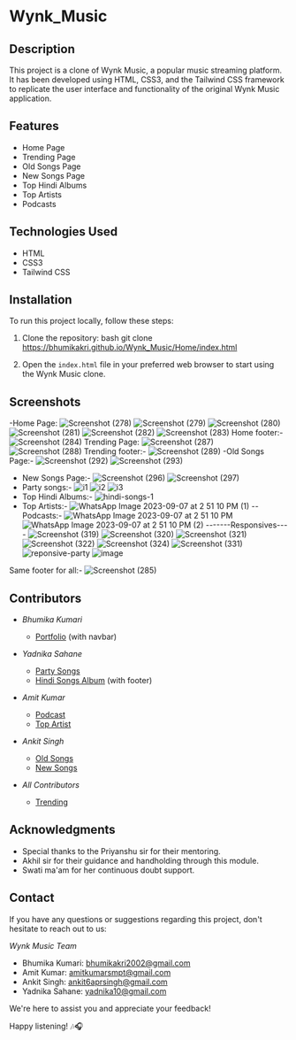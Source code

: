# Wynk_Music
## Description

This project is a clone of Wynk Music, a popular music streaming platform. It has been developed using HTML, CSS3, and the Tailwind CSS framework to replicate the user interface and functionality of the original Wynk Music application.

## Features

- Home Page
- Trending Page
- Old Songs Page
- New Songs Page
- Top Hindi Albums
- Top Artists
- Podcasts

## Technologies Used

- HTML
- CSS3
- Tailwind CSS

## Installation

To run this project locally, follow these steps:

1. Clone the repository:
   bash
   git clone https://bhumikakri.github.io/Wynk_Music/Home/index.html

2. Open the `index.html` file in your preferred web browser to start using the Wynk Music clone.


## Screenshots
-Home Page:
   ![Screenshot (278)](https://github.com/Bhumikakri/Wynk_Music/assets/128302166/112dcd86-939e-43f3-894e-134832284b30)
   ![Screenshot (279)](https://github.com/Bhumikakri/Wynk_Music/assets/128302166/005e906f-5c8f-4d65-bb68-e03138692747)
   ![Screenshot (280)](https://github.com/Bhumikakri/Wynk_Music/assets/128302166/fd572333-d962-45d4-8681-57c30e278cc5)
   ![Screenshot (281)](https://github.com/Bhumikakri/Wynk_Music/assets/128302166/f3a9dfe6-6097-4cc6-ac67-b11e94068e83)
   ![Screenshot (282)](https://github.com/Bhumikakri/Wynk_Music/assets/128302166/b75d3182-84e3-4dc8-b832-595ebaee448e)
   ![Screenshot (283)](https://github.com/Bhumikakri/Wynk_Music/assets/128302166/fa248e24-055c-46f4-b64e-7c61489103b2)
Home footer:-
  ![Screenshot (284)](https://github.com/Bhumikakri/Wynk_Music/assets/128302166/2acfec0f-894f-49cb-a9c3-6c04dbfaa58f)
Trending Page:
  ![Screenshot (287)](https://github.com/Bhumikakri/Wynk_Music/assets/128302166/74264b51-f95f-410e-a804-f236821a4524)
  ![Screenshot (288)](https://github.com/Bhumikakri/Wynk_Music/assets/128302166/28d428b0-f3a6-41da-92dc-21abd269c0c2)
Trending footer:-
  ![Screenshot (289)](https://github.com/Bhumikakri/Wynk_Music/assets/128302166/5751ea4f-f14d-4238-b6e6-608f3282fd79)
-Old Songs Page:-
  ![Screenshot (292)](https://github.com/Bhumikakri/Wynk_Music/assets/128302166/afd530c2-8758-432d-af0f-b32aedd65c32)
  ![Screenshot (293)](https://github.com/Bhumikakri/Wynk_Music/assets/128302166/e71da208-0e90-4b91-977b-1201c2725846)
- New Songs Page:-
   ![Screenshot (296)](https://github.com/Bhumikakri/Wynk_Music/assets/128302166/b50df6dd-85c6-485f-a133-41b4868085ae)
   ![Screenshot (297)](https://github.com/Bhumikakri/Wynk_Music/assets/128302166/cd6bb1af-f2da-4718-9227-ec53d246046a)
- Party songs:-
   ![i1](https://github.com/Bhumikakri/Wynk_Music/assets/128302166/5c6bf965-e80f-41f6-9edf-759638de0220)
   ![i2](https://github.com/Bhumikakri/Wynk_Music/assets/128302166/30b075b9-5463-4c04-b0f2-5d92400520e5)
   ![i3](https://github.com/Bhumikakri/Wynk_Music/assets/128302166/f39eb759-20a6-4b8d-93e0-89bad0be7694)
- Top Hindi Albums:-
   ![hindi-songs-1](https://github.com/Bhumikakri/Wynk_Music/assets/128302166/3fd4827a-f559-4ccd-9188-fa75baac6d2f)
- Top Artists:-
   ![WhatsApp Image 2023-09-07 at 2 51 10 PM (1)](https://github.com/Bhumikakri/Wynk_Music/assets/128302166/a013ba43-96b7-486a-9611-c3a91dd6ba2e)
-- Podcasts:-
  ![WhatsApp Image 2023-09-07 at 2 51 10 PM](https://github.com/Bhumikakri/Wynk_Music/assets/128302166/2a8a8aab-84af-4967-bca5-486de3ef5069)
  ![WhatsApp Image 2023-09-07 at 2 51 10 PM (2)](https://github.com/Bhumikakri/Wynk_Music/assets/128302166/0b2006e2-15fa-4cce-acd6-29fd91ea0374)
-------Responsives----
  ![Screenshot (319)](https://github.com/Bhumikakri/Wynk_Music/assets/128302166/5f5b2c08-31e4-4eb3-9eb3-6bb36d06e02f)
  ![Screenshot (320)](https://github.com/Bhumikakri/Wynk_Music/assets/128302166/d643cdcb-5bb7-4052-a5f4-7722e7b882f2)
  ![Screenshot (321)](https://github.com/Bhumikakri/Wynk_Music/assets/128302166/83ff0acc-5280-4128-b3ef-0c9daec2b9c8)
  ![Screenshot (322)](https://github.com/Bhumikakri/Wynk_Music/assets/128302166/57da2371-2a12-418b-a69a-56978afa6403)
  ![Screenshot (324)](https://github.com/Bhumikakri/Wynk_Music/assets/128302166/52bde244-f556-46c5-ab83-fff3cf26cad3)
  ![Screenshot (331)](https://github.com/Bhumikakri/Wynk_Music/assets/128302166/84046956-f417-46f4-8c4d-273f41444cfb)
  ![reponsive-party](https://github.com/Bhumikakri/Wynk_Music/assets/128302166/07e820f3-80ce-4fc9-bfb7-0930d4d08fe7)
  ![image](https://github.com/Bhumikakri/Wynk_Music/assets/128302166/edb8bc59-bee8-4abd-9712-2f463de3dac7)

Same footer for all:-
![Screenshot (285)](https://github.com/Bhumikakri/Wynk_Music/assets/128302166/06fb89a2-6bb0-4405-9cac-08ca8ce7f766)
## Contributors

- *Bhumika Kumari*
  - [Portfolio](https://bhumikakri.github.io/Wynk_Music/Home/index.html) (with navbar)
  
- *Yadnika Sahane*
  - [Party Songs](https://bhumikakri.github.io/Wynk_Music/MCT_Yadnika/MCT_Yadnika/party-songs.html)
  - [Hindi Songs Album](https://bhumikakri.github.io/Wynk_Music/MCT_Yadnika/MCT_Yadnika/hindi-songs-album.html) (with footer)
  
- *Amit Kumar*
  - [Podcast](https://bhumikakri.github.io/Wynk_Music/podcast/podcast/podcast.html)
  - [Top Artist](https://bhumikakri.github.io/Wynk_Music/top_artist/mct%20top%20artist/topArtist.html)
  
- *Ankit Singh*
  - [Old Songs](https://bhumikakri.github.io/Wynk_Music/Ankit/oldSong.html)
  - [New Songs](https://bhumikakri.github.io/Wynk_Music/Ankit/newSong.html)
  
- *All Contributors*
  - [Trending](https://bhumikakri.github.io/Wynk_Music/trending%20(1).html)

## Acknowledgments

- Special thanks to the Priyanshu sir for their mentoring.
- Akhil sir for their guidance and handholding through this module.
- Swati ma'am for her continuous doubt support.

## Contact

If you have any questions or suggestions regarding this project, don't hesitate to reach out to us:

*Wynk Music Team*

- Bhumika Kumari: [bhumikakri2002@gmail.com](mailto:bhumikakri2002@gmail.com)
- Amit Kumar: [amitkumarsmpt@gmail.com](mailto:amitkumarsmpt@gmail.com)
- Ankit Singh: [ankit6aprsingh@gmail.com](mailto:ankit6aprsingh@gmail.com)
- Yadnika Sahane: [yadnika10@gmail.com](mailto:yadnika10@gmail.com)

We're here to assist you and appreciate your feedback!


Happy listening! 🎶🎧
